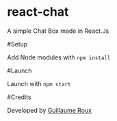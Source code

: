 # react-chat

A simple Chat Box made in React.Js

#Setup

Add Node modules with `npm install`

#Launch

Launch with `npm start`

#Credits

Developed by [Guillaume Roux](https://guillaumerx.fr)